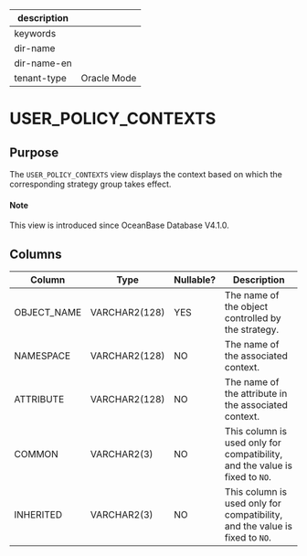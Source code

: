 | description ||
|---|---|
| keywords ||
| dir-name ||
| dir-name-en ||
| tenant-type | Oracle Mode |

# USER_POLICY_CONTEXTS

## Purpose

The `USER_POLICY_CONTEXTS` view displays the context based on which the corresponding strategy group takes effect. 

<main id="notice" type='explain'>
  <h4>Note</h4>
  <p>This view is introduced since OceanBase Database V4.1.0. </p>
</main>

## Columns

| Column | Type | Nullable? | Description |
| --- | --- | --- | --- |
| OBJECT_NAME | VARCHAR2(128) | YES | The name of the object controlled by the strategy. |
| NAMESPACE | VARCHAR2(128) | NO | The name of the associated context. |
| ATTRIBUTE | VARCHAR2(128) | NO | The name of the attribute in the associated context. |
| COMMON | VARCHAR2(3) | NO | This column is used only for compatibility, and the value is fixed to `NO`.  |
| INHERITED | VARCHAR2(3) | NO | This column is used only for compatibility, and the value is fixed to `NO`.  |
